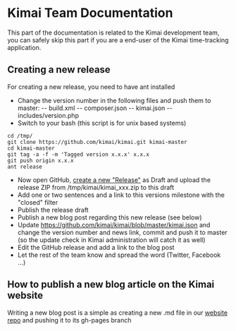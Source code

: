 # Kimai Team Documentation

This part of the documentation is related to the Kimai development team, you can safely skip this part 
if you are a end-user of the Kimai time-tracking application.

## Creating a new release

For creating a new release, you need to have ant installed

- Change the version number in the following files and push them to master:
-- build.xml
-- composer.json
-- kimai.json
-- includes/version.php
- Switch to your bash (this script is for unix based systems)

```
cd /tmp/
git clone https://github.com/kimai/kimai.git kimai-master
cd kimai-master
git tag -a -f -m 'Tagged version x.x.x' x.x.x
git push origin x.x.x
ant release
```

- Now open GitHub, [create a new "Release"](https://github.com/kimai/kimai/releases) as Draft and upload the release ZIP from /tmp/kimai/kimai_xxx.zip to this draft
- Add one or two sentences and a link to this versions milestone with the "closed" filter
- Publish the release draft
- Publish a new blog post regarding this new release (see below)
- Update https://github.com/kimai/kimai/blob/master/kimai.json and change the version number and news link, commit and push it to master (so the update check in Kimai administration will catch it as well)
- Edit the GitHub release and add a link to the blog post
- Let the rest of the team know and spread the word (Twitter, Facebook ...)

## How to publish a new blog article on the Kimai website

Writing a new blog post is a simple as creating a new .md file in our [website repo](https://github.com/kimai/kimai.github.io) and pushing it to its gh-pages branch
